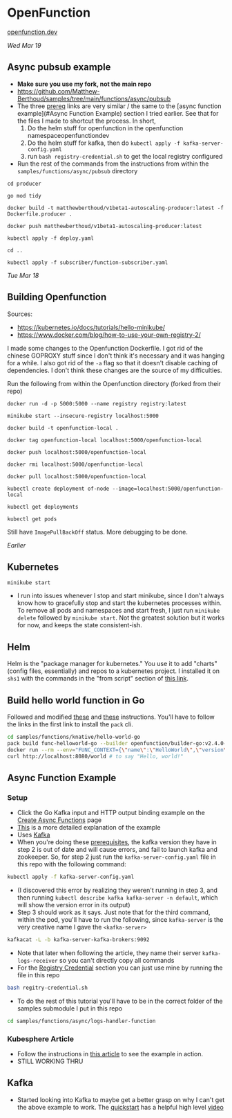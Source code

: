 # OpenFunction
[openfunction.dev](https://www.openfunction.dev)

_Wed Mar 19_
## Async pubsub example
- __Make sure you use my fork, not the main repo__
- https://github.com/Matthew-Berthoud/samples/tree/main/functions/async/pubsub
- The three [prereq](https://github.com/Matthew-Berthoud/samples/tree/main/functions/async/pubsub#prerequisites)
links are very similar / the same to the [async function example](#Async Function Example) section I tried earlier.
See that for the files I made to shortcut the process.
In short,
    1. Do the helm stuff for openfunction in the openfunction namespaceopenfunctiondev
    2. Do the helm stuff for kafka, then do  `kubectl apply -f kafka-server-config.yaml` 
    3. run `bash registry-credential.sh` to get the local registry configured
- Run the rest of the commands from the instructions from within the `samples/functions/async/pubsub` directory

```
cd producer
```
```
go mod tidy
```
```
docker build -t matthewberthoud/v1beta1-autoscaling-producer:latest -f Dockerfile.producer .
```
```
docker push matthewberthoud/v1beta1-autoscaling-producer:latest
```
```
kubectl apply -f deploy.yaml
```
```
cd ..
```
```
kubectl apply -f subscriber/function-subscriber.yaml
```

_Tue Mar 18_
## Building Openfunction 

Sources:
- https://kubernetes.io/docs/tutorials/hello-minikube/
- https://www.docker.com/blog/how-to-use-your-own-registry-2/

I made some changes to the Openfunction Dockerfile.
I got rid of the chinese GOPROXY stuff since I don't think it's necessary and it was hanging for a while.
I also got rid of the `-a` flag so that it doesn't disable caching of dependencies.
I don't think these changes are the source of my difficulties.

Run the following from within the Openfunction directory (forked from their repo)
```
docker run -d -p 5000:5000 --name registry registry:latest
```
```
minikube start --insecure-registry localhost:5000
```
```
docker build -t openfunction-local .
```
```
docker tag openfunction-local localhost:5000/openfunction-local
```
```
docker push localhost:5000/openfunction-local
```
```
docker rmi localhost:5000/openfunction-local
```
```
docker pull localhost:5000/openfunction-local
```
```
kubectl create deployment of-node --image=localhost:5000/openfunction-local
```
```
kubectl get deployments
```
```
kubectl get pods
```

Still have `ImagePullBackOff` status. More debugging to be done.



_Earlier_

## Kubernetes
`minikube start`
- I run into issues whenever I stop and start minikube, since I don't always know how to gracefully stop and start the kubernetes processes within. To remove all pods and namespaces and start fresh, I just run `minikube delete` followed by `minikube start`. Not the greatest solution but it works for now, and keeps the state consistent-ish.

## Helm
Helm is the "package manager for kubernetes." You use it to add "charts" (config files, essentially) and repos to a kubernetes project. I installed it on `shs1` with the commands in the "from script" section of [this link](https://helm.sh/docs/intro/install/#from-script).

## Build hello world function in Go
Followed and modified [these](https://openfunction.dev/docs/concepts/function_build/#build-functions-with-the-pack-cli) and [these](https://github.com/OpenFunction/samples/tree/main/functions/knative/hello-world-go#sample-function-go) instructions.
You'll have to follow the links in the first link to install the `pack` cli.

```bash
cd samples/functions/knative/hello-world-go
pack build func-helloworld-go --builder openfunction/builder-go:v2.4.0-1.17 --env FUNC_NAME="HelloWorld"  --env FUNC_CLEAR_SOURCE=true
docker run --rm --env="FUNC_CONTEXT={\"name\":\"HelloWorld\",\"version\":\"v1.0.0\",\"port\":\"8080\",\"runtime\":\"Knative\"}" --env="CONTEXT_MODE=self-host" --name func-helloworld-go -p 8080:8080 func-helloworld-go
curl http://localhost:8080/world # to say "Hello, world!"
```

## Async Function Example
### Setup
- Click the Go Kafka input and HTTP output binding example on the [Create Async Functions](https://openfunction.dev/docs/getting-started/quickstarts/async-functions/) page
- [This](https://kubesphere.io/blogs/serverless-way-for-kubernetes-log-alert/) is a more detailed explanation of the example
- Uses [Kafka](#Kafka)
- When you're doing these [prerequisites](https://github.com/OpenFunction/samples/blob/main/Prerequisites.md#openfunction), the kafka version they have in step 2 is out of date and will cause errors, and fail to launch kafka and zookeeper.
So, for step 2 just run the `kafka-server-config.yaml` file in this repo with the following command:
```bash
kubectl apply -f kafka-server-config.yaml
```
- (I discovered this error by realizing they weren't running in step 3, and then running `kubectl describe kafka kafka-server -n default`, which will show the version error in its output)
- Step 3 should work as it says. Just note that for the third command, within the pod, you'll have to run the following, since `kafka-server` is the very creative name I gave the `<kafka-server>`
```bash
kafkacat -L -b kafka-server-kafka-brokers:9092
```
- Note that later when following the article, they name their server `kafka-logs-receiver` so you can't directly copy all commands
- For the [Registry Credential](https://github.com/OpenFunction/samples/blob/main/Prerequisites.md#registry-credential) section you can just use mine by running the file in this repo
```bash
bash regitry-credential.sh
```
- To do the rest of this tutorial you'll have to be in the correct folder of the samples submodule I put in this repo
```bash
cd samples/functions/async/logs-handler-function
```

### Kubesphere Article
- Follow the instructions in [this article](https://kubesphere.io/blogs/serverless-way-for-kubernetes-log-alert/) to see the example in action.
- STILL WORKING THRU


## Kafka
- Started looking into Kafka to maybe get a better grasp on why I can't get the above example to work. The [quickstart](https://kafka.apache.org/quickstart) has a helpful high level [video](https://www.youtube.com/watch?v=vHbvbwSEYGo)

